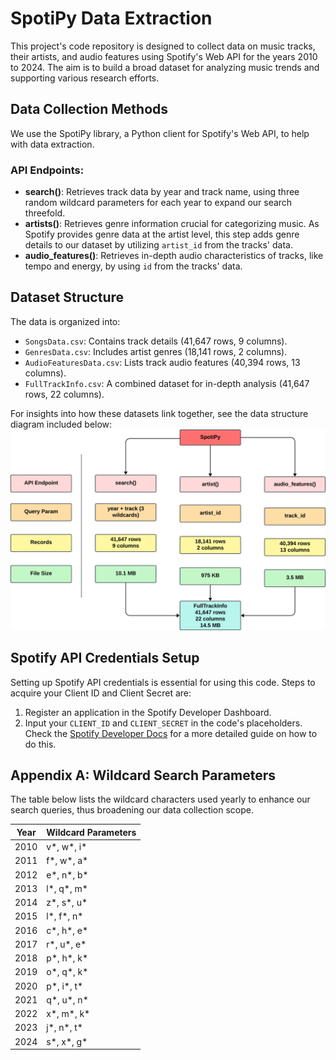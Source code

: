 
# SpotiPy Data Extraction

This project's code repository is designed to collect data on music tracks, their artists, and audio features using Spotify's Web API for the years 2010 to 2024. The aim is to build a broad dataset for analyzing music trends and supporting various research efforts.

## Data Collection Methods

We use the SpotiPy library, a Python client for Spotify's Web API, to help with data extraction.

### API Endpoints:
- **search()**: Retrieves track data by year and track name, using three random wildcard parameters for each year to expand our search threefold.
- **artists()**: Retrieves genre information crucial for categorizing music. As Spotify provides genre data at the artist level, this step adds genre details to our dataset by utilizing `artist_id` from the tracks' data.
- **audio_features()**: Retrieves in-depth audio characteristics of tracks, like tempo and energy, by using `id` from the tracks' data.

## Dataset Structure

The data is organized into:
- `SongsData.csv`: Contains track details (41,647 rows, 9 columns).
- `GenresData.csv`: Includes artist genres (18,141 rows, 2 columns).
- `AudioFeaturesData.csv`: Lists track audio features (40,394 rows, 13 columns).
- `FullTrackInfo.csv`: A combined dataset for in-depth analysis (41,647 rows, 22 columns).

For insights into how these datasets link together, see the data structure diagram included below:
![Data Structure Diagram](images/data_structure_diagram.png)

## Spotify API Credentials Setup

Setting up Spotify API credentials is essential for using this code. Steps to acquire your Client ID and Client Secret are:
1. Register an application in the Spotify Developer Dashboard.
2. Input your `CLIENT_ID` and `CLIENT_SECRET` in the code's placeholders.
Check the [Spotify Developer Docs](https://developer.spotify.com/documentation/web-api/tutorials/getting-started) for a more detailed guide on how to do this.

## Appendix A: Wildcard Search Parameters

The table below lists the wildcard characters used yearly to enhance our search queries, thus broadening our data collection scope.


| Year | Wildcard Parameters  |
|------|----------------------|
| 2010 | v*, w*, i*           |
| 2011 | f*, w*, a*           |
| 2012 | e*, n*, b*           |
| 2013 | l*, q*, m*           |
| 2014 | z*, s*, u*           |
| 2015 | l*, f*, n*           |
| 2016 | c*, h*, e*           |
| 2017 | r*, u*, e*           |
| 2018 | p*, h*, k*           |
| 2019 | o*, q*, k*           |
| 2020 | p*, i*, t*           |
| 2021 | q*, u*, n*           |
| 2022 | x*, m*, k*           |
| 2023 | j*, n*, t*           |
| 2024 | s*, x*, g*           |
